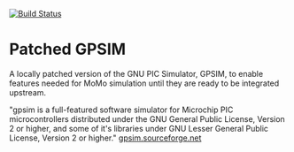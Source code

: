 [![Build Status](https://travis-ci.org/WellDone/gpsim.svg?branch=master)](https://travis-ci.org/WellDone/gpsim)

# Patched GPSIM
A locally patched version of the GNU PIC Simulator, GPSIM, to enable features needed for MoMo simulation until they are ready to be integrated upstream.

"gpsim is a full-featured software simulator for Microchip PIC microcontrollers distributed under the GNU General Public License, Version 2 or higher, and some of it's libraries under GNU Lesser General Public License, Version 2 or higher." [gpsim.sourceforge.net](http://gpsim.sourceforge.net/)
